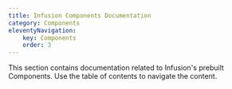 ```yaml
---
title: Infusion Components Documentation
category: Components
eleventyNavigation:
    key: Components
    order: 3
---
```


This section contains documentation related to Infusion's prebuilt Components. Use the table of contents to navigate the
content.
